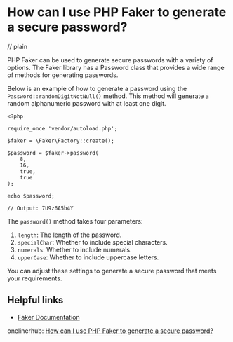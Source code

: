 # How can I use PHP Faker to generate a secure password?
// plain

PHP Faker can be used to generate secure passwords with a variety of options. The Faker library has a Password class that provides a wide range of methods for generating passwords.

Below is an example of how to generate a password using the `Password::randomDigitNotNull()` method. This method will generate a random alphanumeric password with at least one digit.

```
<?php

require_once 'vendor/autoload.php';

$faker = \Faker\Factory::create();

$password = $faker->password(
    8,
    16,
    true,
    true
);

echo $password;

// Output: 7U9z6A5b4Y
```

The `password()` method takes four parameters:

1. `length`: The length of the password.
2. `specialChar`: Whether to include special characters.
3. `numerals`: Whether to include numerals.
4. `upperCase`: Whether to include uppercase letters.

You can adjust these settings to generate a secure password that meets your requirements.

## Helpful links

- [Faker Documentation](https://github.com/fzaninotto/Faker#password)

onelinerhub: [How can I use PHP Faker to generate a secure password?](https://onelinerhub.com/php-faker/how-can-i-use-php-faker-to-generate-a-secure-password)